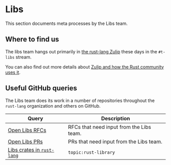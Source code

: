 # Libs

This section documents meta processes by the Libs team.

## Where to find us

The libs team hangs out primarily in [the rust-lang Zulip](https://rust-lang.zulipchat.com/) these days in the `#t-libs` stream.

You can also find out more details about [Zulip and how the Rust community uses it](../../chat/zulip.html).

## Useful GitHub queries

The Libs team does its work in a number of repositories throughout the `rust-lang` organization and others on GitHub.

| Query | Description |
|----------|------ |
| [Open Libs RFCs](https://github.com/rust-lang/rfcs/pulls?q=is%3Apr+is%3Aopen+label%3AT-libs) | RFCs that need input from the Libs team. |
| [Open Libs PRs](https://github.com/rust-lang/rust/pulls?q=is%3Apr+is%3Aopen+label%3AT-libs) | PRs that need input from the Libs team. |
| [Libs crates in `rust-lang`](https://github.com/rust-lang?q=topic%3Arust-library) | `topic:rust-library` | Crates in the `rust-lang` organization that are of particular interest to the Libs team. Add the `rust-library` topic to a repository in `rust-lang` to include it in this list. 
